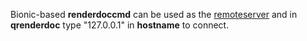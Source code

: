 Bionic-based **renderdoccmd** can be used as the [remoteserver](https://renderdoc.org/docs/how/how_network_capture_replay.html#configuring-remote-hosts) and in **qrenderdoc** type "127.0.0.1" in **hostname** to connect.  
